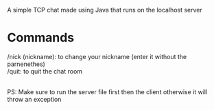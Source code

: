 A simple TCP chat made using Java that runs on the localhost server

<h1> Commands </h1>
/nick (nickname): to change your nickname (enter it without the parnenethes)<br>
/quit: to quit the chat room<br><br>

PS: Make sure to run the server file first then the client otherwise it will throw an exception
